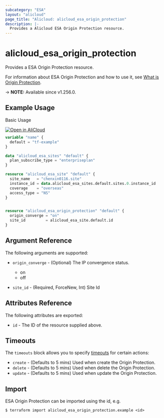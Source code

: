 ```yaml
---
subcategory: "ESA"
layout: "alicloud"
page_title: "Alicloud: alicloud_esa_origin_protection"
description: |-
  Provides a Alicloud ESA Origin Protection resource.
---
```


# alicloud_esa_origin_protection

Provides a ESA Origin Protection resource.



For information about ESA Origin Protection and how to use it, see [What is Origin Protection](https://next.api.alibabacloud.com/document/ESA/2024-09-10/CreateOriginProtection).

-> **NOTE:** Available since v1.256.0.

## Example Usage

Basic Usage

<div style="display: block;margin-bottom: 40px;"><div class="oics-button" style="float: right;position: absolute;margin-bottom: 10px;">
  <a href="https://api.aliyun.com/terraform?resource=alicloud_esa_origin_protection&exampleId=19722de5-6c6f-2c8f-a4f8-d985bd346a7c59875725&activeTab=example&spm=docs.r.esa_origin_protection.0.19722de56c&intl_lang=EN_US" target="_blank">
    <img alt="Open in AliCloud" src="https://img.alicdn.com/imgextra/i1/O1CN01hjjqXv1uYUlY56FyX_!!6000000006049-55-tps-254-36.svg" style="max-height: 44px; max-width: 100%;">
  </a>
</div></div>

```terraform
variable "name" {
  default = "tf-example"
}

data "alicloud_esa_sites" "default" {
  plan_subscribe_type = "enterpriseplan"
}

resource "alicloud_esa_site" "default" {
  site_name   = "chenxin0116.site"
  instance_id = data.alicloud_esa_sites.default.sites.0.instance_id
  coverage    = "overseas"
  access_type = "NS"
}


resource "alicloud_esa_origin_protection" "default" {
  origin_converge = "on"
  site_id         = alicloud_esa_site.default.id
}
```

## Argument Reference

The following arguments are supported:
* `origin_converge` - (Optional) The IP convergence status.

  - on
  - off
* `site_id` - (Required, ForceNew, Int) Site Id

## Attributes Reference

The following attributes are exported:
* `id` - The ID of the resource supplied above.

## Timeouts

The `timeouts` block allows you to specify [timeouts](https://developer.hashicorp.com/terraform/language/resources/syntax#operation-timeouts) for certain actions:
* `create` - (Defaults to 5 mins) Used when create the Origin Protection.
* `delete` - (Defaults to 5 mins) Used when delete the Origin Protection.
* `update` - (Defaults to 5 mins) Used when update the Origin Protection.

## Import

ESA Origin Protection can be imported using the id, e.g.

```shell
$ terraform import alicloud_esa_origin_protection.example <id>
```